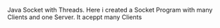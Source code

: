 Java Socket with Threads. Here i created a Socket Program with many Clients and one Server. It aceppt  many Clients
